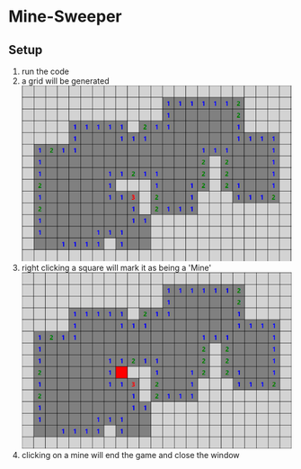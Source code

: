 # Mine-Sweeper

## Setup
1. run the code
2. a grid will be generated
![](images/example.png)
3. right clicking a square will mark it as being a 'Mine'
![](images/example1.png)
4. clicking on a mine will end the game and close the window